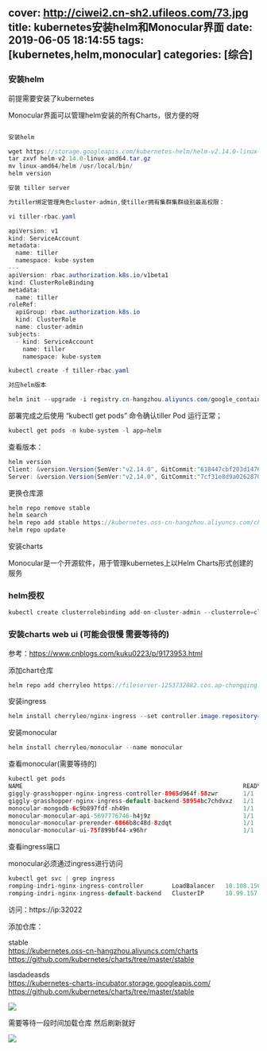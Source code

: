 cover: http://ciwei2.cn-sh2.ufileos.com/73.jpg
title: kubernetes安装helm和Monocular界面
date: 2019-06-05 18:14:55
tags: [kubernetes,helm,monocular]
categories: [综合]
---
### 安装helm

<!--more-->

前提需要安装了kubernetes

Monocular界面可以管理helm安装的所有Charts，很方便的呀

```java

安装helm

wget https://storage.googleapis.com/kubernetes-helm/helm-v2.14.0-linux-amd64.tar.gz
tar zxvf helm-v2.14.0-linux-amd64.tar.gz
mv linux-amd64/helm /usr/local/bin/
helm version

安装 tiller server

为tiller绑定管理角色cluster-admin,使tiller拥有集群集群级别最高权限：

vi tiller-rbac.yaml

apiVersion: v1
kind: ServiceAccount
metadata:
  name: tiller
  namespace: kube-system
---
apiVersion: rbac.authorization.k8s.io/v1beta1
kind: ClusterRoleBinding
metadata:
  name: tiller
roleRef:
  apiGroup: rbac.authorization.k8s.io
  kind: ClusterRole
  name: cluster-admin
subjects:
  - kind: ServiceAccount
    name: tiller
    namespace: kube-system

kubectl create -f tiller-rbac.yaml

对应helm版本

helm init --upgrade -i registry.cn-hangzhou.aliyuncs.com/google_containers/tiller:v2.14.0 --stable-repo-url https://kubernetes.oss-cn-hangzhou.aliyuncs.com/charts
```

部署完成之后使用 “kubectl get pods” 命令确认tiller Pod 运行正常；

```java
kubectl get pods -n kube-system -l app=helm
```

查看版本：

```java
helm version
Client: &version.Version{SemVer:"v2.14.0", GitCommit:"618447cbf203d147601b4b9bd7f8c37a5d39fbb4", GitTreeState:"clean"}
Server: &version.Version{SemVer:"v2.14.0", GitCommit:"7cf31e8d9a026287041bae077b09165be247ae66", GitTreeState:"clean"}
```

更换仓库源

```java
helm repo remove stable
helm search
helm repo add stable https://kubernetes.oss-cn-hangzhou.aliyuncs.com/charts
helm repo update
```

安装charts

Monocular是一个开源软件，用于管理kubernetes上以Helm Charts形式创建的服务

### helm授权

```java
kubectl create clusterrolebinding add-on-cluster-admin --clusterrole=cluster-admin --serviceaccount=kube-system:default
```

### 安装charts web ui (可能会很慢 需要等待的)

参考：https://www.cnblogs.com/kuku0223/p/9173953.html

添加chart仓库

```java
helm repo add cherryleo https://fileserver-1253732882.cos.ap-chongqing.myqcloud.com/charts
```

安装ingress

```java
helm install cherryleo/nginx-ingress --set controller.image.repository=ccr.ccs.tencentyun.com/quay.io/nginx-ingress-controller --set controller.image.tag=0.15.0 --set defaultBackend.image.repository=ccr.ccs.tencentyun.com/k8s.io/defaultbackend --set defaultBackend.image.tag=1.4
```

安装monocular

```java
helm install cherryleo/monocular --name monocular
```

查看monocular(需要等待的)

```java
kubectl get pods
NAME                                                              READY     STATUS    RESTARTS   AGE
giggly-grasshopper-nginx-ingress-controller-8965d964f-58zwr       1/1       Running   0          2h
giggly-grasshopper-nginx-ingress-default-backend-58954bc7chdvxz   1/1       Running   0          2h
monocular-mongodb-6c9b897fdf-nh49n                                1/1       Running   0          4m
monocular-monocular-api-5697776746-h4j9z                          1/1       Running   2          4m
monocular-monocular-prerender-6866b8c48d-8zdqt                    1/1       Running   0          4m
monocular-monocular-ui-75f899bf44-x96hr                           1/1       Running   0          4m
```

查看ingress端口

monocular必须通过ingress进行访问

```java
kubectl get svc | grep ingress
romping-indri-nginx-ingress-controller        LoadBalancer   10.108.156.209   <pending>     80:30925/TCP,443:32022/TCP   3h45m
romping-indri-nginx-ingress-default-backend   ClusterIP      10.99.157.120    <none>        80/TCP                       3h45m
```

访问：https://ip:32022

添加仓库：

stable	
https://kubernetes.oss-cn-hangzhou.aliyuncs.com/charts	
https://github.com/kubernetes/charts/tree/master/stable

lasdadeasds    
https://kubernetes-charts-incubator.storage.googleapis.com/    
https://github.com/kubernetes/charts/tree/master/stable

![](/images/20190605214433.png)

需要等待一段时间加载仓库 然后刷新就好

![](/images/20190605214229.png)